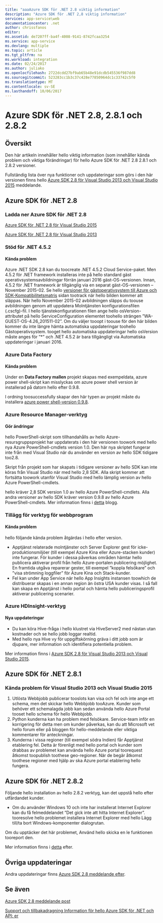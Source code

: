 ```yaml
---
title: "aaaAzure SDK för .NET 2.8 viktig information"
description: "Azure SDK för .NET 2,8 viktig information"
services: app-service\web
documentationcenter: .net
author: chrissfanos
editor: 
ms.assetid: de7207ff-ba4f-4008-9141-8742fcaa3254
ms.service: app-service
ms.devlang: multiple
ms.topic: article
ms.tgt_pltfrm: na
ms.workload: integration
ms.date: 02/24/2017
ms.author: juliako
ms.openlocfilehash: 2722dcdd27bf9ab65b48e91dcdb545536f987dd8
ms.sourcegitcommit: 523283cc1b3c37c428e77850964dc1c33742c5f0
ms.translationtype: MT
ms.contentlocale: sv-SE
ms.lasthandoff: 10/06/2017
---
```

# <a name="azure-sdk-for-net-28-281-and-282"></a>Azure SDK för .NET 2.8, 2.8.1 och 2.8.2
## <a name="overview"></a>Översikt
Den här artikeln innehåller hello viktig information (som innehåller kända problem och viktiga förändringar) för hello Azure SDK för .NET 2.8 2.8.1 och 2.8.2 versioner. 

Fullständig lista över nya funktioner och uppdateringar som görs i den här versionen finns hello [Azure SDK 2.8 för Visual Studio 2013 och Visual Studio 2015](https://azure.microsoft.com/blog/announcing-the-azure-sdk-2-8-for-net/) meddelande. 

## <a name="azure-sdk-for-net-28"></a>Azure SDK för .NET 2.8
### <a name="download-azure-sdk-for-net-28"></a>Ladda ner Azure SDK för .NET 2.8
[Azure SDK för .NET 2.8 för Visual Studio 2015](http://go.microsoft.com/fwlink/?LinkId=699285) 

[Azure SDK för .NET 2.8 för Visual Studio 2013](http://go.microsoft.com/fwlink/?LinkId=699287)

### <a name="net-452-support"></a>Stöd för .NET 4.5.2
#### <a name="known-issues"></a>Kända problem
Azure .NET SDK 2.8 kan du toocreate .NET 4.5.2 Cloud Service-paket. Men 4.5.2 för .NET framework installeras inte på hello standard gäst operativsystemsavbildningar förrän januari 2016 gäst-OS-versionen. Innan, 4.5.2 för .NET framework är tillgänglig via en separat gäst-OS-versionen – November 2015-02. Se hello [versioner för gästoperativsystem till Azure och SDK-Kompatibilitetsmatris](../cloud-services/cloud-services-guestos-update-matrix.md) sidan tootrack när hello bilden kommer att släppas.  När hello November 2015-02 avbildningen släpps du toouse avbildningen genom att uppdatera Molntjänsten konfigurationsfilen (.cscfg)-fil. I hello tjänstekonfigurationen filen ange hello osVersion-attributet på hello ServiceConfiguration elementet toohello strängen ”WA-GUEST-OS-4.26_201511-02”. Om du väljer tooopt i toouse för den här bilden kommer du inte längre hämta automatiska uppdateringar toohello Gästoperativsystem. tooget hello automatiska uppdateringar hello osVersion måste anges för ”*” och .NET 4.5.2 är bara tillgängligt via Automatiska uppdateringar i januari 2016.

### <a name="azure-data-factory"></a>Azure Data Factory
#### <a name="known-issues"></a>Kända problem
Under en **Data Factory mallen** projekt skapas med exempeldata, azure power shell-skript kan misslyckas om azure power shell version är installerad på datorn hello efter 0.9.8.

I ordning toosuccessfully skapar den här typen av projekt måste du installera [azure power shell-version 0.9.8](https://github.com/Azure/azure-powershell/releases/download/v0.9.8-September2015/azure-powershell.0.9.8.msi).

### <a name="azure-resource-manager-tools"></a>Azure Resource Manager-verktyg
#### <a name="breaking-changes"></a>Gör ändringar
hello PowerShell-skript som tillhandahålls av hello Azure-resursgruppsprojekt har uppdaterats i den här versionen toowork med hello nya Azure PowerShell-cmdlets version 1.0.  Den här nya skriptet fungerar inte från med Visual Studio när du använder en version av hello SDK tidigare too2.8.  

Skript från projekt som har skapats i tidigare versioner av hello SDK kan inte köras från Visual Studio när med hello 2,8 SDK.  Alla skript kommer att fortsätta toowork utanför Visual Studio med hello lämplig version av hello Azure PowerShell-cmdlets.  

hello kräver 2,8 SDK version 1.0 av hello Azure PowerShell-cmdlets.  Alla andra versioner av hello SDK kräver version 0.9.8 av hello Azure PowerShell-cmdlets.  Mer information finns i [detta](http://go.microsoft.com/fwlink/?LinkID=623011) blogg.

### <a name="web-tools-extensions"></a>Tillägg för verktyg för webbprogram
#### <a name="known-issues"></a>Kända problem
hello följande kända problem åtgärdas i hello efter version.

* Apptjänst relaterade molntjänster och Server Explorer gest för icke-produktionsmiljöer (till exempel Azure Kina eller Azure-stacken kunder) inte fungerar. För kunder i dessa påverkas områden hämtar hello publicera aktiverar profil från hello Azure-portalen publicering möjlighet. En framtida utgåva reparerar gester, till exempel ”koppla felsökare” och ”visa strömning loggfiler” för Azure Kina och Stack-kunder. 
* Fel kan under App Service när hello App Insights instansen toowhich de distribuerar skapas i en annan region än östra USA kunder visas. I så fall kan skapa en Apptjänst i hello portal och hämta hello publiceringsprofil aktiverar publicering scenarier. 

### <a name="azure-hdinsight-tools"></a>Azure HDInsight-verktyg
#### <a name="new-updates"></a>Nya uppdateringar
* Du kan köra Hive-fråga i hello klustret via HiveServer2 med nästan utan kostnader och se hello jobb loggar realtid.
* Med hello nya Hive vy för uppgiftskörning gräva i ditt jobb som är djupare, mer information och identifiera potentiella problem.

Mer information finns i [Azure SDK 2.8 för Visual Studio 2013 och Visual Studio 2015](https://azure.microsoft.com/blog/announcing-the-azure-sdk-2-8-for-net/). 

## <a name="azure-sdk-for-net-281"></a>Azure SDK för .NET 2.8.1
### <a name="known-issues-for-visual-studio-2013-and-visual-studio-2015"></a>Kända problem för Visual Studio 2013 och Visual Studio 2015
1. Utlösta Webbjobb publicerar tooslots kan visa och fel och inte ange ett schema, men det skickar hello Webbjobb tooAzure. Kunder som behöver ett schemalagda jobb kan sedan använda hello Azure Portal tooset hello schema för hello Webbjobb. 
2. Python kunderna kan ha problem med felsökare. Service-team inför en korrigering för detta men om kunder påverkas, kan du att Microsoft vet hello forum eller på bloggen för hello-meddelande eller viktiga kommentarer för anteckningar. 
3. Kunderna i vissa regioner (till exempel södra Indien) får Apptjänst etablering fel. Detta är förenligt med hello portal och kunder som drabbas av problemet kan använda hello Azure portal toorequest åtkomst toopublish toothese geo-regioner. När de begär åtkomst toothese regioner med hjälp av ska Azure portal etablering hello fungera. 

## <a name="azure-sdk-for-net-282"></a>Azure SDK för .NET 2.8.2
Följande hello installation av hello 2.8.2 verktyg, kan det uppstå hello efter utfärdandet kunder.         

* Om du använder Windows 10 och inte har installerat Internet Explorer kan du få felmeddelandet ”Det gick inte att hitta Internet Explorer”.
  tooresolve hello problemet installera Internet Explorer med hello Lägg till/ta bort Windows-komponenter dialogrutan.

Om du upptäcker det här problemet, Använd hello skicka en le funktionen tooreport den.

Mer information finns i [detta](https://azure.microsoft.com/blog/announcing-azure-sdk-2-8-2-for-net/) efter.

## <a name="other-updates"></a>Övriga uppdateringar
Andra uppdateringar finns [Azure SDK 2.8 meddelande efter](https://azure.microsoft.com/blog/announcing-the-azure-sdk-2-8-for-net/).

## <a name="also-see"></a>Se även
[Azure SDK 2.8 meddelande post](https://azure.microsoft.com/blog/announcing-the-azure-sdk-2-8-for-net/)

[Support och tillbakadragning Information för hello Azure SDK för .NET och API: er](https://msdn.microsoft.com/library/azure/dn479282.aspx)

